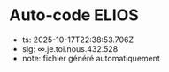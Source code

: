 # Auto-code ELIOS
- ts: 2025-10-17T22:38:53.706Z
- sig: ∞.je.toi.nous.432.528
- note: fichier généré automatiquement